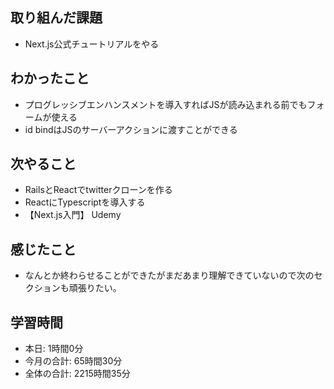 ## 取り組んだ課題
- Next.js公式チュートリアルをやる
## わかったこと
- プログレッシブエンハンスメントを導入すればJSが読み込まれる前でもフォームが使える
- id bindはJSのサーバーアクションに渡すことができる
## 次やること
- RailsとReactでtwitterクローンを作る
- ReactにTypescriptを導入する
- 【Next.js入門】 Udemy
## 感じたこと
- なんとか終わらせることができたがまだあまり理解できていないので次のセクションも頑張りたい。
## 学習時間
- 本日: 1時間0分
- 今月の合計: 65時間30分
- 全体の合計: 2215時間35分
